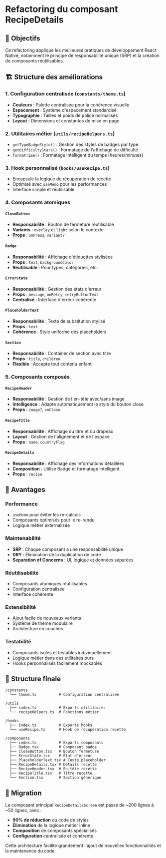 # Refactoring du composant RecipeDetails

## 🎯 Objectifs

Ce refactoring applique les meilleures pratiques de développement React Native, notamment le principe de responsabilité unique (SRP) et la création de composants réutilisables.

## 🏗️ Structure des améliorations

### 1. Configuration centralisée (`constants/theme.ts`)
- **Couleurs** : Palette centralisée pour la cohérence visuelle
- **Espacement** : Système d'espacement standardisé
- **Typographie** : Tailles et poids de police normalisés
- **Layout** : Dimensions et constantes de mise en page

### 2. Utilitaires métier (`utils/recipeHelpers.ts`)
- `getTypeBadgeStyle()` : Gestion des styles de badges par type
- `getDifficultyStars()` : Formatage de l'affichage de difficulté
- `formatTime()` : Formatage intelligent du temps (heures/minutes)

### 3. Hook personnalisé (`hooks/useRecipe.ts`)
- Encapsule la logique de récupération de recette
- Optimisé avec `useMemo` pour les performances
- Interface simple et réutilisable

### 4. Composants atomiques

#### `CloseButton`
- **Responsabilité** : Bouton de fermeture réutilisable
- **Variants** : `overlay` et `light` selon le contexte
- **Props** : `onPress`, `variant?`

#### `Badge`
- **Responsabilité** : Affichage d'étiquettes stylisées
- **Props** : `text`, `backgroundColor`
- **Réutilisable** : Pour types, catégories, etc.

#### `ErrorState`
- **Responsabilité** : Gestion des états d'erreur
- **Props** : `message`, `onRetry`, `retryButtonText`
- **Centralisé** : Interface d'erreur cohérente

#### `PlaceholderText`
- **Responsabilité** : Texte de substitution stylisé
- **Props** : `text`
- **Cohérence** : Style uniforme des placeholders

#### `Section`
- **Responsabilité** : Container de section avec titre
- **Props** : `title`, `children`
- **Flexible** : Accepte tout contenu enfant

### 5. Composants composés

#### `RecipeHeader`
- **Responsabilité** : Gestion de l'en-tête avec/sans image
- **Intelligence** : Adapte automatiquement le style du bouton close
- **Props** : `image?`, `onClose`

#### `RecipeTitle`
- **Responsabilité** : Affichage du titre et du drapeau
- **Layout** : Gestion de l'alignement et de l'espace
- **Props** : `name`, `countryFlag`

#### `RecipeDetails`
- **Responsabilité** : Affichage des informations détaillées
- **Composition** : Utilise Badge et formatage intelligent
- **Props** : `recipe`

## 🚀 Avantages

### Performance
- `useMemo` pour éviter les re-calculs
- Composants optimisés pour le re-rendu
- Logique métier externalisée

### Maintenabilité
- **SRP** : Chaque composant a une responsabilité unique
- **DRY** : Élimination de la duplication de code
- **Separation of Concerns** : UI, logique et données séparées

### Réutilisabilité
- Composants atomiques réutilisables
- Configuration centralisée
- Interface cohérente

### Extensibilité
- Ajout facile de nouveaux variants
- Système de thème modulaire
- Architecture en couches

### Testabilité
- Composants isolés et testables individuellement
- Logique métier dans des utilitaires purs
- Hooks personnalisés facilement mockables

## 📁 Structure finale

```
/constants
  └── theme.ts          # Configuration centralisée

/utils
  ├── index.ts          # Exports utilitaires
  └── recipeHelpers.ts  # Fonctions métier

/hooks
  ├── index.ts          # Exports hooks
  └── useRecipe.ts      # Hook de récupération recette

/components
  ├── index.ts          # Exports composants
  ├── Badge.tsx         # Composant badge
  ├── CloseButton.tsx   # Bouton fermeture
  ├── ErrorState.tsx    # État d'erreur
  ├── PlaceholderText.tsx # Texte placeholder
  ├── RecipeDetails.tsx # Détails recette
  ├── RecipeHeader.tsx  # En-tête recette
  ├── RecipeTitle.tsx   # Titre recette
  └── Section.tsx       # Section générique
```

## 🔄 Migration

Le composant principal `RecipeDetailsScreen` est passé de ~200 lignes à ~50 lignes, avec :
- **90% de réduction** du code de styles
- **Élimination** de la logique métier inline
- **Composition** de composants spécialisés
- **Configuration** centralisée et cohérente

Cette architecture facilite grandement l'ajout de nouvelles fonctionnalités et la maintenance du code.
